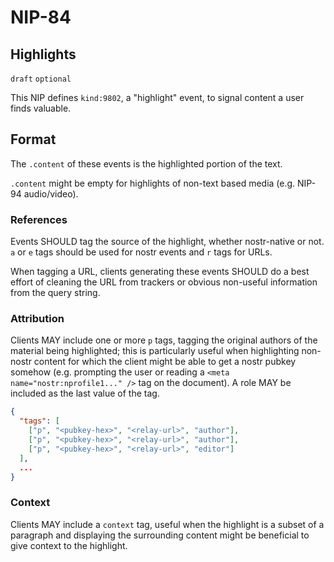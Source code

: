 NIP-84
======

Highlights
----------

`draft` `optional`

This NIP defines `kind:9802`, a "highlight" event, to signal content a user finds valuable.

## Format
The `.content` of these events is the highlighted portion of the text.

`.content` might be empty for highlights of non-text based media (e.g. NIP-94 audio/video).

### References
Events SHOULD tag the source of the highlight, whether nostr-native or not.
`a` or `e` tags should be used for nostr events and `r` tags for URLs.

When tagging a URL, clients generating these events SHOULD do a best effort of cleaning the URL from trackers
or obvious non-useful information from the query string.

### Attribution
Clients MAY include one or more `p` tags, tagging the original authors of the material being highlighted; this is particularly
useful when highlighting non-nostr content for which the client might be able to get a nostr pubkey somehow
(e.g. prompting the user or reading a `<meta name="nostr:nprofile1..." />` tag on the document). A role MAY be included as the
last value of the tag.

```json
{
  "tags": [
    ["p", "<pubkey-hex>", "<relay-url>", "author"],
    ["p", "<pubkey-hex>", "<relay-url>", "author"],
    ["p", "<pubkey-hex>", "<relay-url>", "editor"]
  ],
  ...
}
```

### Context
Clients MAY include a `context` tag, useful when the highlight is a subset of a paragraph and displaying the
surrounding content might be beneficial to give context to the highlight.
